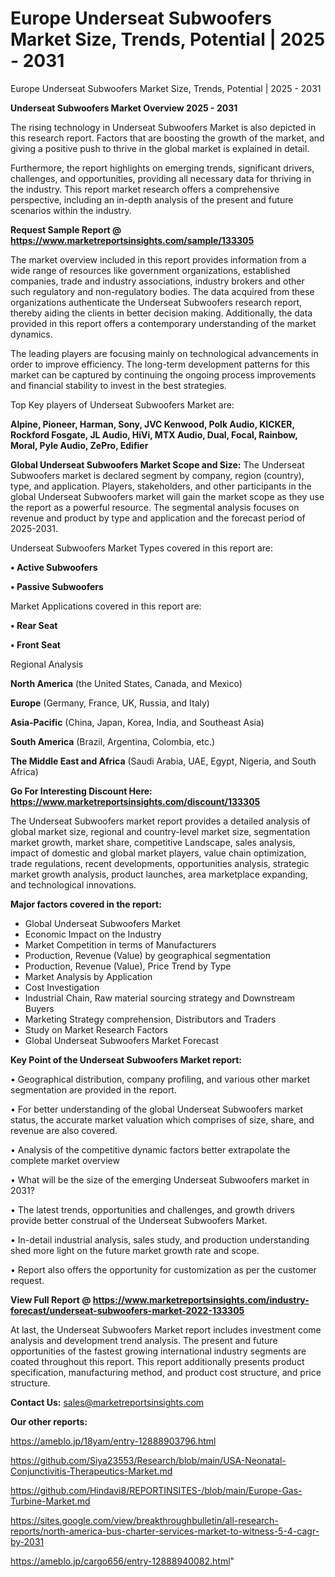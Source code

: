# Europe Underseat Subwoofers Market Size, Trends, Potential | 2025 - 2031
Europe Underseat Subwoofers Market Size, Trends, Potential | 2025 - 2031

<Strong> Underseat Subwoofers Market Overview 2025 - 2031</strong>

The rising technology in Underseat Subwoofers Market is also depicted in this research report. Factors that are boosting the growth of the market, and giving a positive push to thrive in the global market is explained in detail.

Furthermore, the report highlights on emerging trends, significant drivers, challenges, and opportunities, providing all necessary data for thriving in the industry. This report market research offers a comprehensive perspective, including an in-depth analysis of the present and future scenarios within the industry.

<strong>Request Sample Report @ <a href=https://www.marketreportsinsights.com/sample/133305>https://www.marketreportsinsights.com/sample/133305</a></strong>

The market overview included in this report provides information from a wide range of resources like government organizations, established companies, trade and industry associations, industry brokers and other such regulatory and non-regulatory bodies. The data acquired from these organizations authenticate the Underseat Subwoofers research report, thereby aiding the clients in better decision making. Additionally, the data provided in this report offers a contemporary understanding of the market dynamics.

The leading players are focusing mainly on technological advancements in order to improve efficiency. The long-term development patterns for this market can be captured by continuing the ongoing process improvements and financial stability to invest in the best strategies.

Top Key players of Underseat Subwoofers Market are:

<strong>Alpine, Pioneer, Harman, Sony, JVC Kenwood, Polk Audio, KICKER, Rockford Fosgate, JL Audio, HiVi, MTX Audio, Dual, Focal, Rainbow, Moral, Pyle Audio, ZePro, Edifier</strong>

<strong><b>Global Underseat Subwoofers Market Scope and Size:</b></strong>
The Underseat Subwoofers market is declared segment by company, region (country), type, and application. Players, stakeholders, and other participants in the global Underseat Subwoofers market will gain the market scope as they use the report as a powerful resource. The segmental analysis focuses on revenue and product by type and application and the forecast period of 2025-2031.

Underseat Subwoofers Market Types covered in this report are:

<strong>• Active Subwoofers

• Passive Subwoofers</strong>

Market Applications covered in this report are:

<strong>• Rear Seat

• Front Seat</strong> 

Regional Analysis

<strong>North America</strong> (the United States, Canada, and Mexico)

<strong>Europe</strong> (Germany, France, UK, Russia, and Italy)

<strong>Asia-Pacific</strong> (China, Japan, Korea, India, and Southeast Asia)

<strong>South America</strong> (Brazil, Argentina, Colombia, etc.)

<strong>The Middle East and Africa</strong> (Saudi Arabia, UAE, Egypt, Nigeria, and South Africa)

<strong>Go For Interesting Discount Here: <a href=https://www.marketreportsinsights.com/discount/133305>https://www.marketreportsinsights.com/discount/133305</a></strong>

The Underseat Subwoofers market report provides a detailed analysis of global market size, regional and country-level market size, segmentation market growth, market share, competitive Landscape, sales analysis, impact of domestic and global market players, value chain optimization, trade regulations, recent developments, opportunities analysis, strategic market growth analysis, product launches, area marketplace expanding, and technological innovations.

<strong><b>Major factors covered in the report:</b></strong>
<ul>
  <li>Global Underseat Subwoofers Market </li>
  <li>Economic Impact on the Industry</li>
  <li>Market Competition in terms of Manufacturers</li>
  <li>Production, Revenue (Value) by geographical segmentation</li>
  <li>Production, Revenue (Value), Price Trend by Type</li>
  <li>Market Analysis by Application</li>
  <li>Cost Investigation</li>
  <li>Industrial Chain, Raw material sourcing strategy and Downstream Buyers</li>
  <li>Marketing Strategy comprehension, Distributors and Traders</li>
  <li>Study on Market Research Factors</li>
  <li>Global Underseat Subwoofers Market Forecast</li>
</ul>

<strong><b>Key Point of the Underseat Subwoofers Market report:</b></strong>

• Geographical distribution, company profiling, and various other market segmentation are provided in the report.

• For better understanding of the global Underseat Subwoofers market status, the accurate market valuation which comprises of size, share, and revenue are also covered.

• Analysis of the competitive dynamic factors better extrapolate the complete market overview

• What will be the size of the emerging Underseat Subwoofers market in 2031?

• The latest trends, opportunities and challenges, and growth drivers provide better construal of the Underseat Subwoofers Market.

• In-detail industrial analysis, sales study, and production understanding shed more light on the future market growth rate and scope.

• Report also offers the opportunity for customization as per the customer request.

<strong><b>View Full Report @ <a href=https://www.marketreportsinsights.com/industry-forecast/underseat-subwoofers-market-2022-133305>https://www.marketreportsinsights.com/industry-forecast/underseat-subwoofers-market-2022-133305</a></b></strong>


At last, the Underseat Subwoofers Market report includes investment come analysis and development trend analysis. The present and future opportunities of the fastest growing international industry segments are coated throughout this report. This report additionally presents product specification, manufacturing method, and product cost structure, and price structure.

<strong>Contact Us:</strong>
sales@marketreportsinsights.com

<strong>Our other reports:</strong>

<a href=https://ameblo.jp/18yam/entry-12888903796.html>https://ameblo.jp/18yam/entry-12888903796.html</a>

<a href=https://github.com/Siya23553/Research/blob/main/USA-Neonatal-Conjunctivitis-Therapeutics-Market.md>https://github.com/Siya23553/Research/blob/main/USA-Neonatal-Conjunctivitis-Therapeutics-Market.md</a>

<a href=https://github.com/Hindavi8/REPORTINSITES-/blob/main/Europe-Gas-Turbine-Market.md>https://github.com/Hindavi8/REPORTINSITES-/blob/main/Europe-Gas-Turbine-Market.md</a>

<a href=https://sites.google.com/view/breakthroughbulletin/all-research-reports/north-america-bus-charter-services-market-to-witness-5-4-cagr-by-2031>https://sites.google.com/view/breakthroughbulletin/all-research-reports/north-america-bus-charter-services-market-to-witness-5-4-cagr-by-2031</a>

<a href=https://ameblo.jp/cargo656/entry-12888940082.html>https://ameblo.jp/cargo656/entry-12888940082.html</a>"
